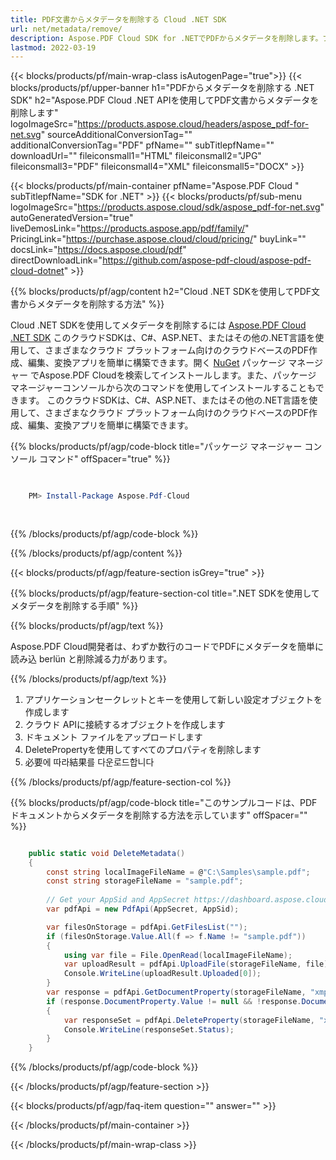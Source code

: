 ```yaml
---
title: PDF文書からメタデータを削除する Cloud .NET SDK
url: net/metadata/remove/
description: Aspose.PDF Cloud SDK for .NETでPDFからメタデータを削除します。プライバシーを保護し、データの露出を制御します。
lastmod: 2022-03-19
---
```


{{< blocks/products/pf/main-wrap-class isAutogenPage="true">}}
{{< blocks/products/pf/upper-banner h1="PDFからメタデータを削除する .NET SDK" h2="Aspose.PDF Cloud .NET APIを使用してPDF文書からメタデータを削除します" logoImageSrc="https://products.aspose.cloud/headers/aspose_pdf-for-net.svg" sourceAdditionalConversionTag="" additionalConversionTag="PDF" pfName="" subTitlepfName="" downloadUrl="" fileiconsmall1="HTML" fileiconsmall2="JPG" fileiconsmall3="PDF" fileiconsmall4="XML" fileiconsmall5="DOCX" >}}

{{< blocks/products/pf/main-container pfName="Aspose.PDF Cloud " subTitlepfName="SDK for .NET" >}}
{{< blocks/products/pf/sub-menu logoImageSrc="https://products.aspose.cloud/sdk/aspose_pdf-for-net.svg"
autoGeneratedVersion="true"
liveDemosLink="https://products.aspose.app/pdf/family/" PricingLink="https://purchase.aspose.cloud/cloud/pricing/" buyLink="" docsLink="https://docs.aspose.cloud/pdf"  directDownloadLink="https://github.com/aspose-pdf-cloud/aspose-pdf-cloud-dotnet" >}}

{{% blocks/products/pf/agp/content h2="Cloud .NET SDKを使用してPDF文書からメタデータを削除する方法" %}}

Cloud .NET SDKを使用してメタデータを削除するには
[Aspose.PDF Cloud .NET SDK](https://products.aspose.cloud/pdf/net/)
このクラウドSDKは、C#、ASP.NET、またはその他の.NET言語を使用して、さまざまなクラウド プラットフォーム向けのクラウドベースのPDF作成、編集、変換アプリを簡単に構築できます。開く
[NuGet](https://www.nuget.org/packages/Aspose.Pdf-Cloud)
パッケージ マネージャー
でAspose.PDF Cloudを検索してインストールします。また、パッケージ マネージャーコンソールから次のコマンドを使用してインストールすることもできます。
このクラウドSDKは、C#、ASP.NET、またはその他の.NET言語を使用して、さまざまなクラウド プラットフォーム向けのクラウドベースのPDF作成、編集、変換アプリを簡単に構築できます。

{{% blocks/products/pf/agp/code-block title="パッケージ マネージャー コンソール コマンド" offSpacer="true" %}}

```powershell

     
    PM> Install-Package Aspose.Pdf-Cloud
     
     

```

{{% /blocks/products/pf/agp/code-block %}}

{{% /blocks/products/pf/agp/content %}}

{{< blocks/products/pf/agp/feature-section isGrey="true" >}}

{{% blocks/products/pf/agp/feature-section-col title=".NET SDKを使用してメタデータを削除する手順" %}}

{{% blocks/products/pf/agp/text %}}

Aspose.PDF Cloud開発者は、わずか数行のコードでPDFにメタデータを簡単に読み込 berlün と削除減る力があります。

{{% /blocks/products/pf/agp/text %}}

1. アプリケーションセークレットとキーを使用して新しい設定オブジェクトを作成します
1. クラウド APIに接続するオブジェクトを作成します
1. ドキュメント ファイルをアップロードします
1. DeletePropertyを使用してすべてのプロパティを削除します
1. 必要에 따라結果를 다운로드합니다

{{% /blocks/products/pf/agp/feature-section-col %}}

{{% blocks/products/pf/agp/code-block title="このサンプルコードは、PDFドキュメントからメタデータを削除する方法を示しています" offSpacer="" %}}

```cs

    public static void DeleteMetadata()
    {
        const string localImageFileName = @"C:\Samples\sample.pdf";
        const string storageFileName = "sample.pdf";
        
        // Get your AppSid and AppSecret https://dashboard.aspose.cloud (free registration required).
        var pdfApi = new PdfApi(AppSecret, AppSid);

        var filesOnStorage = pdfApi.GetFilesList("");
        if (filesOnStorage.Value.All(f => f.Name != "sample.pdf"))
        {
            using var file = File.OpenRead(localImageFileName);
            var uploadResult = pdfApi.UploadFile(storageFileName, file);
            Console.WriteLine(uploadResult.Uploaded[0]);
        }
        var response = pdfApi.GetDocumentProperty(storageFileName, "xmp:ArchiveType");
        if (response.DocumentProperty.Value != null && !response.DocumentProperty.Value.StartsWith("Aspose"))
        {
            var responseSet = pdfApi.DeleteProperty(storageFileName, "xmp:ArchiveType");
            Console.WriteLine(responseSet.Status);
        }
    }
```

{{% /blocks/products/pf/agp/code-block %}}

{{< /blocks/products/pf/agp/feature-section >}}

{{< blocks/products/pf/agp/faq-item question="" answer="" >}}

{{< /blocks/products/pf/main-container >}}

{{< /blocks/products/pf/main-wrap-class >}}

